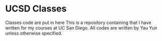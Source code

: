 # UCSD Classes
Classes code are put in here
This is a repository containing that I have written for my courses at UC San Diego.
All codes are written by Yau Yun unless otherwise specified.
